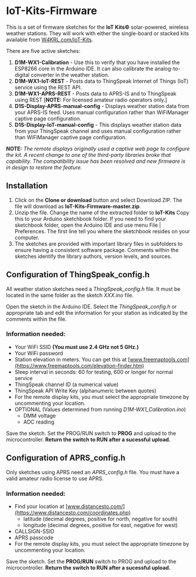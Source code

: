 # IoT-Kits-Firmware
This is a set of firmware sketches for the **IoT Kits©** solar-powered, wireless weather stations. They will work with either the single-board or stacked kits available from [W4KRL.com/IoT-Kits](https://w4krl.com/iot-kits/).

There are five active sketches:
1. **D1M-WX1-Calibration** - Use this to verify that you have installed the ESP8266 core in the Arduino IDE. It can also calibrate the analog-to-digital converter in the weather station.
2. **D1M-WX1-IoT-REST** - Posts data to ThingSpeak Internet of Things (IoT) service using the REST API.
3. **D1M-WX1-APRS-REST** - Posts data to APRS-IS and to ThingSpeak using REST [**NOTE:** For licensed amateur radio operators only.]
4. **D1S-Display-APRS-manual-config** - Displays weather station data from your APRS-IS feed. Uses manual configuration rather than WiFiManager captive page configuration.
5. **D1S-Display-IoT-manual-config** - This displays weather station data from your ThingSpeak channel and uses manual configuration rather than WiFiManager captive page configuration.

**NOTE:** *The remote displays originally used a captive web page to configure the kit. A recent change to one of the third-party libraries broke that capability. The compatibility issue has been resolved and new firmware is in design to restore the feature.*

## Installation
1. Click on the **Clone or download** button and select Download ZIP. The file will download as **IoT-Kits-Firmware-master.zip**. 
2. Unzip the file. Change the name of the extracted folder to **IoT-Kits** Copy this to your Arduino sketchbook folder. If you need to find your sketchbook folder, open the Arduino IDE and use menu File | Preferences. The first line tell you where the sketchbook resides on your computer. 
3. The sketches are provided with important library files in subfolders to ensure having a consistent software package. Comments within the sketches identify the library authors, version levels, and sources.

## Configuration of ThingSpeak_config.h
All weather station sketches need a *ThingSpeak_config.h* file. It must be located in the same folder as the sketch *XXX.ino* file.

Open the sketch in the Arduino IDE. Select the *ThingSpeak_config.h* or appropriate tab and edit the information for your station as indicated by the comments within the file. 

### Information needed:
- Your WiFi SSID **(You must use 2.4 GHz not 5 GHz.)**
- Your WiFi password
- Station elevation in meters. You can get this at [www.freemaptools.com](https://www.freemaptools.com/elevation-finder.htm)
- Sleep interval in seconds: 60 for testing, 600 or longer for normal service
- ThingSpeak channel ID (a numerical value)
- ThingSpeak API Write Key (alphanumeric between quotes)
- For the remote display kits, you must select the appropriate timezone by uncommenting your location.
- OPTIONAL (Values determined from running *D1M-WX1_Calibration.ino*)
  - DMM voltage
  - ADC reading

Save the sketch. Set the PROG/RUN switch to **PROG** and upload to the microcontroller. **Return the switch to RUN after a sucessful upload.**

## Configuration of APRS_config.h
Only sketches using APRS need an *APRS_config.h* file. You must have a valid amateur radio license to use APRS.

### Information needed:
- Find your location at [www.distancesto.com/](https://www.distancesto.com/coordinates.php)
  - latitude (decimal degrees, positive for north, negative for south)
  - longitude (decimal degrees, positive for east, negative for west)
- CALLSIGN-SSID
- APRS passcode
- For the remote display kits, you must select the appropriate timezone by uncommenting your location.

Save the sketch. Set the **PROG/RUN** switch to PROG and upload to the microcontroller. **Return the switch to RUN after a sucessful upload.**
